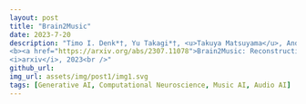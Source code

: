 ```yaml
---
layout: post
title: "Brain2Music"
date: 2023-7-20
description: "Timo I. Denk*†, Yu Takagi*†, <u>Takuya Matsuyama</u>, Andrea Agostinelli, Tomoya Nakai, Christian Frank, Shinji Nishimoto <br />
<b><a href="https://arxiv.org/abs/2307.11078">Brain2Music: Reconstructing Music from Human Brain Activity (Open Access)</b><br />
<i>arxiv</i>, 2023<br />"
github_url:
img_url: assets/img/post1/img1.svg
tags: [Generative AI, Computational Neuroscience, Music AI, Audio AI]
---
```

